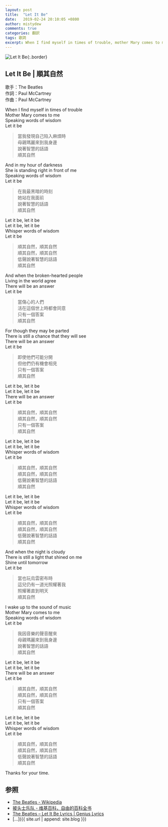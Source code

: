 ```yaml
---
layout: post
title:  "Let It Be"
date:   2019-02-24 20:10:05 +0800
author: mistydew
comments: true
categories: 翻訳
tags: 歌詞
excerpt: When I find myself in times of trouble, mother Mary comes to me, speaking words of wisdom, Let it be.
---
```

![Let It Be](https://raw.githubusercontent.com/mistydew/misc/master/cover/Let%20It%20Be.jpg){:.border}

## Let It Be | 順其自然

歌手：The Beatles<br>
作詞：Paul McCartney<br>
作曲：Paul McCartney

When I find myself in times of trouble<br>
Mother Mary comes to me<br>
Speaking words of wisdom<br>
Let it be

> 當我發現自己陷入麻煩時<br>
> 母親瑪麗來到我身邊<br>
> 說著智慧的話語<br>
> 順其自然

And in my hour of darkness<br>
She is standing right in front of me<br>
Speaking words of wisdom<br>
Let it be

> 在我最黑暗的時刻<br>
> 她站在我面前<br>
> 說著智慧的話語<br>
> 順其自然

Let it be, let it be<br>
Let it be, let it be<br>
Whisper words of wisdom<br>
Let it be

> 順其自然，順其自然<br>
> 順其自然，順其自然<br>
> 低聲說著智慧的話語<br>
> 順其自然

And when the broken-hearted people<br>
Living in the world agree<br>
There will be an answer<br>
Let it be

> 當傷心的人們<br>
> 活在這個世上時都會同意<br>
> 只有一個答案<br>
> 順其自然

For though they may be parted<br>
There is still a chance that they will see<br>
There will be an answer<br>
Let it be

> 即使他們可能分開<br>
> 但他們仍有機會相見<br>
> 只有一個答案<br>
> 順其自然

Let it be, let it be<br>
Let it be, let it be<br>
There will be an answer<br>
Let it be

> 順其自然，順其自然<br>
> 順其自然，順其自然<br>
> 只有一個答案<br>
> 順其自然

Let it be, let it be<br>
Let it be, let it be<br>
Whisper words of wisdom<br>
Let it be

> 順其自然，順其自然<br>
> 順其自然，順其自然<br>
> 低聲說著智慧的話語<br>
> 順其自然

Let it be, let it be<br>
Let it be, let it be<br>
Whisper words of wisdom<br>
Let it be

> 順其自然，順其自然<br>
> 順其自然，順其自然<br>
> 低聲說著智慧的話語<br>
> 順其自然

And when the night is cloudy<br>
There is still a light that shined on me<br>
Shine until tomorrow<br>
Let it be

> 當也玩烏雲密布時<br>
> 這兒仍有一道光照耀著我<br>
> 照耀著直到明天<br>
> 順其自然

I wake up to the sound of music<br>
Mother Mary comes to me<br>
Speaking words of wisdom<br>
Let it be

> 我因音樂的聲音醒來<br>
> 母親瑪麗來到我身邊<br>
> 說著智慧的話語<br>
> 順其自然

Let it be, let it be<br>
Let it be, let it be<br>
There will be an answer<br>
Let it be

> 順其自然，順其自然<br>
> 順其自然，順其自然<br>
> 只有一個答案<br>
> 順其自然

Let it be, let it be<br>
Let it be, let it be<br>
Whisper words of wisdom<br>
Let it be

> 順其自然，順其自然<br>
> 順其自然，順其自然<br>
> 低聲說著智慧的話語<br>
> 順其自然

Thanks for your time.

## 参照
* [The Beatles - Wikipedia](https://en.wikipedia.org/wiki/The_Beatles)
* [披头士乐队 - 维基百科，自由的百科全书](https://zh.wikipedia.org/wiki/披頭四樂隊)
* [The Beatles – Let It Be Lyrics \| Genius Lyrics](https://genius.com/The-beatles-let-it-be-lyrics)
* [...]({{ site.url | append: site.blog }})
